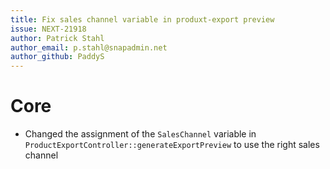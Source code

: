 ```yaml
---
title: Fix sales channel variable in produxt-export preview
issue: NEXT-21918
author: Patrick Stahl
author_email: p.stahl@snapadmin.net
author_github: PaddyS
---
```

# Core
* Changed the assignment of the `SalesChannel` variable in `ProductExportController::generateExportPreview` to use the right sales channel
